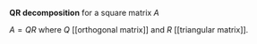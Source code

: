 **QR decomposition** for a square matrix $A$

$A=QR$ where $Q$ [[orthogonal matrix]] and $R$ [[triangular matrix]].